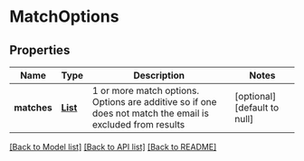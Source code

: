 # MatchOptions
## Properties

Name | Type | Description | Notes
------------ | ------------- | ------------- | -------------
**matches** | [**List**](MatchOption) | 1 or more match options. Options are additive so if one does not match the email is excluded from results | [optional] [default to null]

[[Back to Model list]](../README#documentation-for-models) [[Back to API list]](../README#documentation-for-api-endpoints) [[Back to README]](../README)

